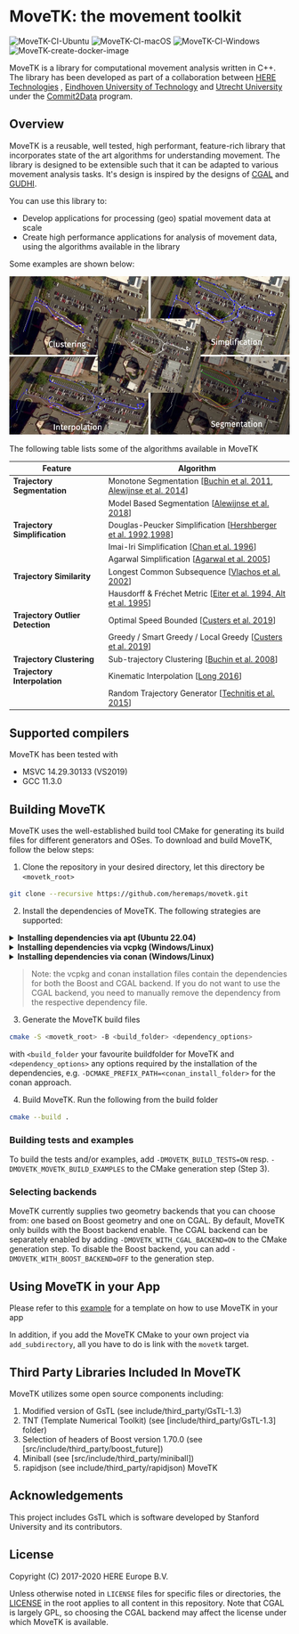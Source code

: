 # MoveTK: the movement toolkit
![MoveTK-CI-Ubuntu](https://github.com/movetk/movetk/workflows/MoveTK-CI-Ubuntu/badge.svg?branch=master&event=push) ![MoveTK-CI-macOS](https://github.com/movetk/movetk/workflows/MoveTK-CI-macOS/badge.svg?branch=master&event=push) ![MoveTK-CI-Windows](https://github.com/movetk/movetk/workflows/MoveTK-CI-Windows/badge.svg?branch=master&event=push) ![MoveTK-create-docker-image](https://github.com/movetk/movetk/workflows/MoveTK-create-docker-image/badge.svg?branch=master)

MoveTK is a library for computational movement analysis written in C++. The library has been developed as part of a collaboration between [HERE Technologies](https://www.here.com/) , [Eindhoven University of Technology](https://alga.win.tue.nl/) and [Utrecht University](https://www.uu.nl/en/research/algorithms/geometric-computing) under the [Commit2Data](https://commit2data.nl/en/commit2data-program/data-handling/data-science-voor-veranderende-data-2/analysis-and-visualization-of-heterogeneous-spatio-temporal-data) program.

## Overview
MoveTK is a reusable, well tested, high performant, feature-rich library that incorporates state of the art algorithms for understanding movement.
The library is designed to be extensible such that it can be adapted to various movement analysis tasks.
It's design is inspired by the designs of [CGAL](https://github.com/CGAL/cgal) and [GUDHI](https://github.com/GUDHI/gudhi-devel).

You can use this library to:

- Develop applications for processing (geo) spatial movement data at scale
- Create high performance applications for analysis of movement data, using the algorithms available in the library

Some examples are shown below:

![movetk_algorithm_visualization](documentation/images/algorithm_visualization.png)

The following table lists some of the algorithms available in MoveTK

| Feature | Algorithm |
| ------- | --------- |
| **Trajectory Segmentation** | Monotone Segmentation [[Buchin et al. 2011](http://josis.org/index.php/josis/article/view/66), [Alewijnse  et al. 2014](https://dl.acm.org/doi/10.1145/2666310.2666415)]|
|                         | Model Based Segmentation [[Alewijnse et al. 2018](https://link.springer.com/article/10.1007%2Fs00453-017-0329-x)] |
| **Trajectory Simplification** | Douglas-Peucker Simplification [[Hershberger et al. 1992,1998](https://dl.acm.org/doi/book/10.5555/902273)] |
|                           | Imai-Iri Simplification [[Chan et al. 1996](https://www.worldscientific.com/doi/abs/10.1142/S0218195996000058)] |
|                           | Agarwal Simplification [[Agarwal et al. 2005](https://doi.org/10.1007/s00453-005-1165-y)] |
| **Trajectory Similarity**     | Longest Common Subsequence [[Vlachos et al. 2002](https://ieeexplore.ieee.org/document/994784)] |
|                           | Hausdorff & Fréchet  Metric [[Eiter et al. 1994, Alt et al. 1995](https://www.worldscientific.com/doi/abs/10.1142/S0218195995000064)] |
| **Trajectory Outlier Detection** | Optimal Speed Bounded [[Custers et al. 2019](https://dl.acm.org/doi/10.1145/3347146.3359363)] |
|                           | Greedy / Smart Greedy / Local Greedy [[Custers et al. 2019](https://dl.acm.org/doi/10.1145/3347146.3359363)] |
| **Trajectory Clustering** | Sub-trajectory Clustering [[Buchin et al. 2008](https://link.springer.com/chapter/10.1007%2F978-3-540-92182-0_57)] |
| **Trajectory Interpolation** | Kinematic Interpolation [[Long 2016](https://www.tandfonline.com/doi/abs/10.1080/13658816.2015.1081909?journalCode=tgis20)] |
|                          | Random Trajectory Generator [[Technitis et al. 2015](https://www.tandfonline.com/doi/abs/10.1080/13658816.2014.999682?journalCode=tgis20)] |

## Supported compilers
MoveTK has been tested with
* MSVC 14.29.30133 (VS2019)
* GCC 11.3.0


## Building MoveTK 
MoveTK uses the well-established build tool CMake for generating its build files for different generators and OSes. To download and build MoveTK, follow the below steps:
1. Clone the repository in your desired directory, let this directory be ``<movetk_root>``
```bash
git clone --recursive https://github.com/heremaps/movetk.git
```
2. Install the dependencies of MoveTK. The following strategies are supported:
<details>
  <summary><b>Installing dependencies via apt (Ubuntu 22.04)</b></summary>
For Ubuntu, install the following packages using apt 

```sh
sudo apt install libboost-all-dev libgdal-dev libgsl-dev libgslcblas0 gsl-bin libgsl27 
```
For building the documentation, you also need [Doxygen](https://www.doxygen.nl/)
```sh
sudo apt install doxygen
```
For the CGAL backend, you also need the following dependencies
```sh
sudo apt install libmpfr-dev libcgal-dev
```
</details>

<details>
  <summary><b>Installing dependencies via vcpkg (Windows/Linux)</b></summary>

MoveTK provides a vcpkg.json manifest file for use with [vcpkg](https://vcpkg.io/). To install the dependencies, you can either let vcpkg handle it during the CMake generation step in Step 3., or directly call the following inside ``<movetk_root>``:
```sh
vcpkg.exe install 
```
During the CMake generation step in Step 3, you need to add ``-DCMAKE_TOOLCHAIN_FILE=<vcpkg_root>/scripts/buildsystems/vcpkg.cmake`` to the CMake command line arguments, where ``<vcpkg_root>`` is the root of your vcpkg installation.


</details>

<details>
  <summary><b>Installing dependencies via conan (Windows/Linux)</b></summary>

MoveTK also provides a conanfile.txt to install its dependencies using [Conan](https://conan.io/). For this, install a conan version less than 2.0 (2.0 is at the time of writing the default version when installed via ``pip``, but the dependencies are not up to speed yet).
You need a profile for conan to install packages. This profile can be created via the ``conan profile`` subcommands, see [https://docs.conan.io/1/reference/commands/misc/profile.html](https://docs.conan.io/1/reference/commands/misc/profile.html). 
To install the dependencies, run
```sh
conan install <movetk_root>/conanfile.txt -if <installation_folder_for_conan> --build=missing
```
where ``<installation_folder_for_conan>`` is some folder you specify where files for finding the dependencies are written.

Finally, add ``-DCMAKE_PREFIX_PATH=<installation_folder_for_conan>`` to the end of the CMake invocation at Step 3. This way, CMake can find the dependencies and link them with MoveTK.

> Note: if you use a single configuration generator for CMake, such as Ninja or Make, also add the explicit build type to the invocation at Step 3 using ``-DCMAKE_BUILD_TYPE=<build_type>``, with ``<build_type`` a CMake build type such as ``Release``. Make sure to match this build type with a build type that you installed the dependencies for (which is determined by the profile).
</details>

> Note: the vcpkg and conan installation files contain the dependencies for both the Boost and CGAL backend. If you do not want to use the CGAL backend, you need to manually remove the dependency from the respective dependency file.

3. Generate the MoveTK build files
```sh
cmake -S <movetk_root> -B <build_folder> <dependency_options>
```
with ``<build_folder`` your favourite buildfolder for MoveTK and ``<dependency_options>`` any options required by the installation of the dependencies, e.g. ``-DCMAKE_PREFIX_PATH=<conan_install_folder>`` for the conan approach.

4. Build MoveTK. Run the following from the build folder
```sh
cmake --build .
```

### Building tests and examples
To build the tests and/or examples, add ``-DMOVETK_BUILD_TESTS=ON`` resp. ``-DMOVETK_MOVETK_BUILD_EXAMPLES`` to the CMake generation step (Step 3).

### Selecting backends
MoveTK currently supplies two geometry backends that you can choose from: one based on Boost geometry and one on CGAL. By default, MoveTK only builds with the Boost backend enable. The CGAL backend can be separately enabled by adding ``-DMOVETK_WITH_CGAL_BACKEND=ON`` to the CMake generation step. To disable the Boost backend, you can add ``-DMOVETK_WITH_BOOST_BACKEND=OFF`` to the generation step.

## Using MoveTK in your App

Please refer to this [example](https://github.com/aniketmitra001/movetk-app-template) for a template on how to use MoveTK in your app 

In addition, if you add the MoveTK CMake to your own project via ``add_subdirectory``, all you have to do is link with the ``movetk`` target.

## Third Party Libraries Included In MoveTK

MoveTK utilizes some open source components including:

 1. Modified version of GsTL (see include/third_party/GsTL-1.3)
 2. TNT (Template Numerical Toolkit) (see [include/third_party/GsTL-1.3] folder)
 3. Selection of headers of Boost version 1.70.0 (see [src/include/third_party/boost_future]) 
 4. Miniball (see [src/include/third_party/miniball])
 5. rapidjson (see include/third_party/rapidjson)
MoveTK 

## Acknowledgements 
This project includes GsTL which is software developed by Stanford University and
its contributors.

## License
Copyright (C) 2017-2020 HERE Europe B.V.

Unless otherwise noted in `LICENSE` files for specific files or directories, the [LICENSE](LICENSE) in the root applies to all content in this repository. Note that CGAL is largely GPL, so choosing the CGAL backend may affect the license under which MoveTK is available.

